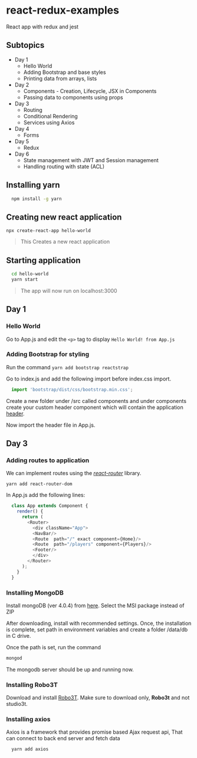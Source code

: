 # react-redux-examples
React app with redux and jest

## Subtopics

* Day 1
  * Hello World
  * Adding Bootstrap and base styles
  * Printing data from arrays, lists
* Day 2
  * Components - Creation, Lifecycle, JSX in Components
  * Passing data to components using props
* Day 3
  * Routing
  * Conditional Rendering
  * Services using Axios
* Day 4
  * Forms
* Day 5
  * Redux
* Day 6
  * State management with JWT and Session management
  * Handling routing with state (ACL)

## Installing yarn

```bash
  npm install -g yarn
```

## Creating new react application 

```npx create-react-app hello-world```

>This Creates a new react application


## Starting application

```bash
  cd hello-world
  yarn start
```

>The app will now run on localhost:3000

## Day 1

### Hello World

Go to App.js and edit the ```<p>``` tag to display ```Hello World! from App.js```

### Adding Bootstrap for styling

Run the command  ```yarn add bootstrap reactstrap```

Go to index.js and add the following import before index.css import.

```javascript
  import 'bootstrap/dist/css/bootstrap.min.css';
```

Create a new folder under /src called components and under components create your custom header component which will contain the application [header](https://reactstrap.github.io/components/navbar/).

Now import the header file in App.js.

## Day 3

### Adding routes to application

We can implement routes using the *[react-router](https://reacttraining.com/react-router/web/guides/quick-start)* library.

```yarn add react-router-dom```

In App.js add the following lines:

```javascript
  class App extends Component {
    render() {
      return (
        <Router>
          <div className="App">
          <NavBar/>
          <Route  path="/" exact component={Home}/>
          <Route  path="/players" component={Players}/>
          <Footer/>
          </div>
        </Router>
      );
    }
  }
```

### Installing MongoDB

Install mongoDB (ver 4.0.4) from [here](https://www.mongodb.com/download-center/community). Select the MSI package instead of ZIP

After downloading, install with recommended settings. Once, the installation is complete, set path in environment variables and create a folder /data/db in C drive.

Once the path is set, run the command

```bash
mongod
```

The mongodb server should be up and running now.

### Installing Robo3T

Download and install [Robo3T](https://robomongo.org/download). Make sure to download only, **Robo3t** and not studio3t.


### Installing axios

Axios is a framework that provides promise based Ajax request api,
That can connect to back end server and fetch data

```bash
  yarn add axios
```